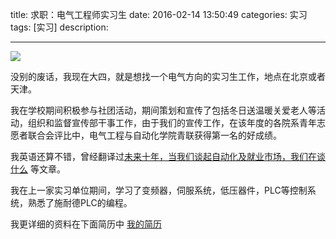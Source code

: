 title:  求职：电气工程师实习生
date: 2016-02-14 13:50:49 
categories: 实习
tags: [实习] 
description: 

---

![](http://upload-images.jianshu.io/upload_images/48180-a16e5f783fb80787.jpg?imageMogr2/auto-orient/strip%7CimageView2/2/w/1240)

没别的废话，我现在大四，就是想找一个电气方向的实习生工作，地点在北京或者天津。

我在学校期间积极参与社团活动，期间策划和宣传了包括冬日送温暖关爱老人等活动，组织和监督宣传部干事工作，由于我们的宣传工作，在该年度的各院系青年志愿者联合会评比中，电气工程与自动化学院青联获得第一名的好成绩。

我英语还算不错，曾经翻译过[未来十年，当我们谈起自动化及就业市场，我们在谈什么](http://hktkdy.com/2015/10/24/201510/102404/) 等文章。

我在上一家实习单位期间，学习了变频器，伺服系统，低压器件，PLC等控制系统，熟悉了施耐德PLC的编程。

我更详细的资料在下面简历中
[我的简历](http://7ktu2f.com1.z0.glb.clouddn.com/resume.pdf)
